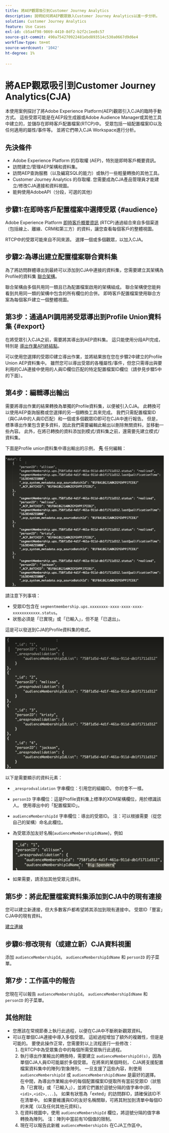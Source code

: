 ```yaml
---
title: 將AEP觀眾吸引到Customer Journey Analytics
description: 說明如何將AEP觀眾錄入Customer Journey Analytics以進一步分析。
solution: Customer Journey Analytics
feature: Use Cases
exl-id: cb5a4f98-9869-4410-8df2-b2f2c1ee8c57
source-git-commit: 490a754270922481ebd893514c530a0667d9d6e4
workflow-type: tm+mt
source-wordcount: '1042'
ht-degree: 1%

---
```


# 將AEP觀眾吸引到Customer Journey Analytics(CJA)

本使用案例探討了將Adobe Experience Platform(AEP)觀眾引入CJA的臨時手動方式。 這些受眾可能是在AEP段生成器或Adobe Audience Manager或其他工具中建立的，並儲存在即時客戶配置檔案(RTCP)中。 受眾包括一組配置檔案ID以及任何適用的屬性/事件等。 並將它們帶入CJA Workspace進行分析。

## 先決條件

* Adobe Experience Platform 的存取權 (AEP)，特別是即時客戶概要資訊。
* 訪問建立/管理AEP架構和資料集。
* 訪問AEP查詢服務（以及編寫SQL的能力）或執行一些輕量轉換的其他工具。
* Customer Journey Analytics 的存取權. 您需要成為CJA產品管理員才能建立/修改CJA連接和資料視圖。
* 能夠使用AdobeAPI（分段，可選的其他）

## 步驟1:在即時客戶配置檔案中選擇受眾 {#audience}

Adobe Experience Platform [即時客戶概要資訊](https://experienceleague.adobe.com/docs/experience-platform/profile/home.html?lang=en) (RTCP)通過組合來自多個渠道（包括線上、離線、CRM和第三方）的資料，讓您查看每個客戶的整體視圖。

RTCP中的受眾可能來自不同來源。 選擇一個或多個觀眾，以加入CJA。

## 步驟2:為導出建立配置檔案聯合資料集

為了將訪問群體導出到最終可以添加到CJA中連接的資料集，您需要建立其架構為Profile的資料集 [聯合架構](https://experienceleague.adobe.com/docs/experience-platform/profile/union-schemas/union-schema.html?lang=en#understanding-union-schemas)。

聯合架構由多個共用同一類且已為配置檔案啟用的架構組成。 聯合架構使您能夠看到共用同一類的架構中包含的所有欄位的合併。 即時客戶配置檔案使用聯合方案為每個客戶建立一個整體視圖。

## 第3步：通過API調用將受眾導出到Profile Union資料集 {#export}

在將受眾引入CJA之前，需要將其導出到AEP資料集。 這只能使用分段API完成，特別是 [導出作業API終結點](https://experienceleague.adobe.com/docs/experience-platform/segmentation/api/export-jobs.html?lang=en)。

可以使用您選擇的受眾ID建立導出作業，並將結果放在您在步驟2中建立的Profile Union AEP資料集中。 雖然您可以導出受眾的各種屬性/事件，但您只需導出與要利用的CJA連接中使用的人員ID欄位匹配的特定配置檔案ID欄位（請參見步驟5中的下面）。

## 第4步：編輯導出輸出

需要將導出作業的結果轉換為單獨的Profile資料集，以便被引入CJA。  此轉換可以使用AEP查詢服務或您選擇的另一個轉換工具來完成。  我們只需配置檔案ID（與CJA中的人員ID匹配）和一個或多個觀眾ID即可在CJA中進行報告。 但是，標準導出作業包含更多資料，因此我們需要編輯此輸出以刪除無關資料，並移動一些內容。  此外，在將已轉換的資料添加到模式/資料集之前，還需要先建立模式/資料集。

下面是Profile union資料集中導出輸出的示例， **先** 任何編輯：

![未編輯的輸出](assets/export-unedited.png)

請注意下列事項：

* 受眾ID包含在 `segmentmembership.ups.xxxxxxxx-xxxx-xxxx-xxxx-xxxxxxxxxxxx.status`。
* 狀態必須是「已實現」或「已輸入」，但不是「已退出」。

這是可以發送到CJA的Profile資料集的格式。

![已編輯的輸出](assets/export-edited.png)

以下是需要顯示的資料元素：

* `_aresprodvalidation` 字串欄位：引用您的組織ID。 你的會不一樣。
* `personID` 字串欄位：這是Profile資料集上標準的XDM架構欄位，用於標識該人。 使用導出中的「配置檔案ID」。
* `audienceMembershipId` 字串欄位：導出的受眾ID。  注：可以根據需要（從您自己的架構）命名此欄位。
* 為受眾添加友好名稱(`audienceMembershipIdName`)，例如

   ![友好的受眾名稱](assets/audience-name.png)

* 如果需要，請添加其他受眾元資料。

## 第5步：將此配置檔案資料集添加到CJA中的現有連接

您可以建立新連接，但大多數客戶都希望將其添加到現有連接中。 受眾ID「豐富」CJA中的現有資料。

[建立連線](/help/connections/create-connection.md)

## 步驟6:修改現有（或建立新）CJA資料視圖

添加 `audienceMembershipId`。 `audienceMembershipIdName` 和 `personID` 的子菜單。

## 第7步：工作區中的報告

您現在可以報告 `audienceMembershipId`。 `audienceMembershipIdName` 和 `personID` 的子菜單。

## 其他附註

* 您應該在常規節奏上執行此過程，以便在CJA中不斷刷新觀眾資料。
* 可以在單個CJA連接中導入多個受眾。 這給過程增加了額外的複雜性，但是是可能的。 要使此操作正常，您需要對以上流程進行一些修改：
   1. 在RTCP中為受眾集合中的每個所需受眾執行此過程。
   1. 執行導出作業輸出的轉換時，需要建立 `audienceMembershipId(s)`，因為單個CJA人員ID可能屬於多個受眾。 在將來的某個時刻， CJA將支援配置檔案資料集中的陣列/對象陣列。 一旦支援了這些內容，則使用 `audienceMembershipId` 或 `audienceMembershipIdName` 是最好的選擇。 在中間，為導出作業輸出中的每個配置檔案ID提取所有當前受眾ID（狀態為「已實現」或「已輸入」），並將它們置於逗號分隔的值字串中(即， `<id1>,<id2>,...`)。  如果有狀態為「exted」的訪問群ID，請確保該ID不在清單中。  如果要維護與ID的友好名稱關聯，可將其附加到清單中每個ID的末尾（以及任何其他元資料）。
   1. 在資料視圖中，使用 `audienceMembershipId` 欄位，將逗號分隔的值字串轉換為陣列。 注：陣列中當前有10個值的限制。
   1. 現在可以報告此新維 `audienceMembershipIds` 在CJA工作區中。
